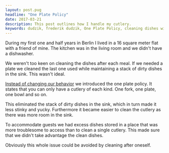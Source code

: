 ```yaml
---
layout: post.pug
headline: "One Plate Policy"
date: 2017-03-21
description: This post outlines how I handle my cutlery.
keywords: dudzik, frederik dudzik, One Plate Policy, cleaning dishes with a flatmate
---
```

During my first one and half years in Berlin I lived in a 16 square meter flat with a friend of mine.
The kitchen was in the living room and we didn't have a dishwasher.

We weren't too keen on cleaning the dishes after each meal.
If we needed a plate we cleaned the last one used while maintaining a stack of dirty dishes in the sink.
This wasn't ideal.

[Instead of changing our behavior](https://en.m.wikipedia.org/wiki/Prisoner's_dilemma) we introduced the one plate policy.
It states that you can only have a cutlery of each kind. One fork, one plate, one bowl and so on. 

This eliminated the stack of dirty dishes in the sink, which in turn made it less stinky and yucky.
Furthermore it became easier to clean the cutlery as there was more room in the sink.

To accommodate guests we had excess dishes stored in a place that was more troublesome to access than to clean a single cutlery.
This made sure that we didn't take advantage the clean dishes.

Obviously this whole issue could be avoided by cleaning after oneself.

